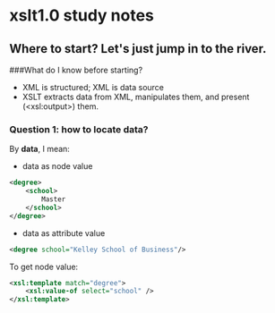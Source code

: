 # xslt1.0 study notes


## Where to start? Let's just jump in to the river.
###What do I know before starting?
* XML is structured; XML is data source
* XSLT extracts data from XML, manipulates them, and present (\<xsl:output\>) them.

### Question 1: how to locate data?
By **data**, I mean:
* data as node value
```xml
<degree>
    <school>
        Master
    </school>
</degree>
```
* data as attribute value
```xml
<degree school="Kelley School of Business"/>
```

To get node value:
```xml
<xsl:template match="degree">
    <xsl:value-of select="school" />
</xsl:template>
```
